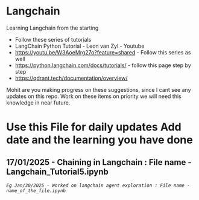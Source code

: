 # Langchain
Learning Langchain from the starting 


* Follow these series of tutorials
* LangChain Python Tutorial - Leon van Zyl - Youtube
* https://youtu.be/W3AoeMrg27o?feature=shared - Follow this series as well
* https://python.langchain.com/docs/tutorials/ - follow this page step by step
* https://qdrant.tech/documentation/overview/


Mohit are you making progress on these suggestions, since I cant see any updates on this repo.
Work on these items on priority we will need this knowledge in near future.

# Use this File for daily updates Add date and the learning you have done
## 17/01/2025 - Chaining in Langchain : File name - Langchain_Tutorial5.ipynb
*`Eg Jan/30/2025 - Worked on langchain agent exploration : File name - name_of_the_file.ipynb`*
